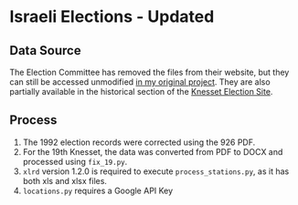 # Israeli Elections - Updated

## Data Source

The Election Committee has removed the files from their website, but they can still be accessed unmodified [in my original project](https://github.com/JacobWeinbren/Israel-Data). They are also partially available in the historical section of the [Knesset Election Site](https://www.gov.il/he/Departments/Guides/election-committee-history?chapterIndex=6).

## Process

1. The 1992 election records were corrected using the 926 PDF.
2. For the 19th Knesset, the data was converted from PDF to DOCX and processed using `fix_19.py`.
3. `xlrd` version 1.2.0 is required to execute `process_stations.py`, as it has both xls and xlsx files.
4. `locations.py` requires a Google API Key
